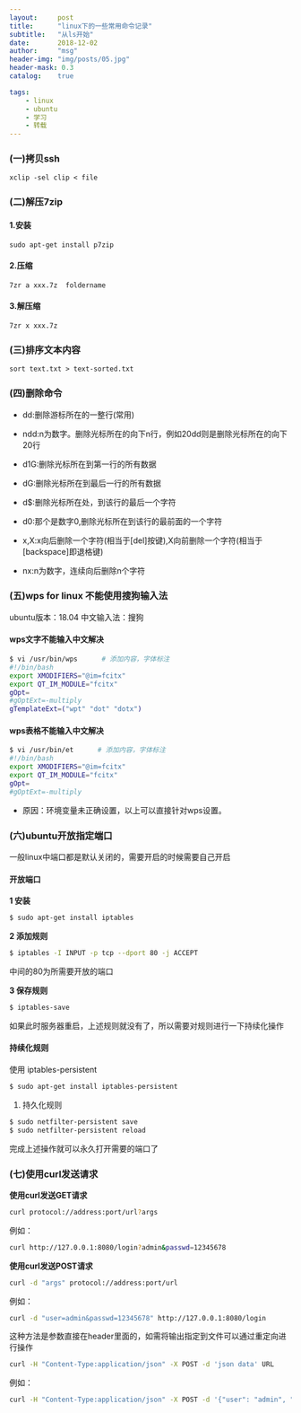 ```yaml
---
layout:     post
title:      "linux下的一些常用命令记录"
subtitle:   "从ls开始"
date:       2018-12-02
author:     "msg"
header-img: "img/posts/05.jpg"
header-mask: 0.3
catalog:    true

tags:
    - linux
    - ubuntu
    - 学习
    - 转载
---
```


### (一)拷贝ssh

```shell
xclip -sel clip < file
```

### (二)解压7zip

#### 1.安装

```shell
sudo apt-get install p7zip
```

#### 2.压缩 

```shell
7zr a xxx.7z  foldername
```

#### 3.解压缩

```shell
7zr x xxx.7z
```

### (三)排序文本内容

```shell
sort text.txt > text-sorted.txt
```

### (四)删除命令

* dd:删除游标所在的一整行(常用)

* ndd:n为数字。删除光标所在的向下n行，例如20dd则是删除光标所在的向下20行

* d1G:删除光标所在到第一行的所有数据

* dG:删除光标所在到最后一行的所有数据

* d$:删除光标所在处，到该行的最后一个字符

* d0:那个是数字0,删除光标所在到该行的最前面的一个字符

* x,X:x向后删除一个字符(相当于[del]按键),X向前删除一个字符(相当于[backspace]即退格键)

* nx:n为数字，连续向后删除n个字符

### (五)wps for linux 不能使用搜狗输入法

ubuntu版本：18.04
中文输入法：搜狗

#### wps文字不能输入中文解决

```bash
$ vi /usr/bin/wps      # 添加内容，字体标注
#!/bin/bash
export XMODIFIERS="@im=fcitx"
export QT_IM_MODULE="fcitx"
gOpt=
#gOptExt=-multiply
gTemplateExt=("wpt" "dot" "dotx")

```

#### wps表格不能输入中文解决

```bash
$ vi /usr/bin/et      # 添加内容，字体标注
#!/bin/bash
export XMODIFIERS="@im=fcitx"
export QT_IM_MODULE="fcitx"
gOpt=
#gOptExt=-multiply
```

* 原因：环境变量未正确设置，以上可以直接针对wps设置。

### (六)ubuntu开放指定端口

一般linux中端口都是默认关闭的，需要开启的时候需要自己开启

#### 开放端口

**1 安装**

```bash
$ sudo apt-get install iptables
```

**2 添加规则**

```bash
$ iptables -I INPUT -p tcp --dport 80 -j ACCEPT
```

中间的80为所需要开放的端口

**3 保存规则**

```bash
$ iptables-save
```

如果此时服务器重启，上述规则就没有了，所以需要对规则进行一下持续化操作

#### 持续化规则

使用 iptables-persistent

```bash
$ sudo apt-get install iptables-persistent
```

1. 持久化规则

```bash
$ sudo netfilter-persistent save
$ sudo netfilter-persistent reload
```

完成上述操作就可以永久打开需要的端口了

### (七)使用curl发送请求

**使用curl发送GET请求**

```bash
curl protocol://address:port/url?args
```

例如：

```bash
curl http://127.0.0.1:8080/login?admin&passwd=12345678
```

**使用curl发送POST请求**

```bash
curl -d "args" protocol://address:port/url
```

例如：

```bash
curl -d "user=admin&passwd=12345678" http://127.0.0.1:8080/login
```

这种方法是参数直接在header里面的，如需将输出指定到文件可以通过重定向进行操作

```bash
curl -H "Content-Type:application/json" -X POST -d 'json data' URL
```

例如：

```bash
curl -H "Content-Type:application/json" -X POST -d '{"user": "admin", "passwd":"12345678"}' http://127.0.0.1:8000/login
```


